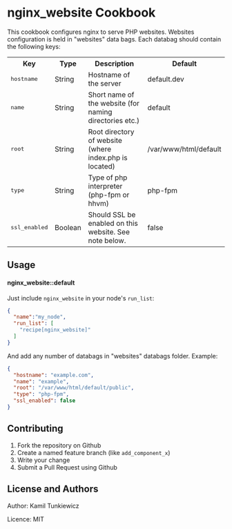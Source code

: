 nginx_website Cookbook
=================
This cookbook configures nginx to serve PHP websites.
Websites configuration is held in "websites" data bags. Each databag should contain the following keys:

<table>
  <tr>
    <th>Key</th>
    <th>Type</th>
    <th>Description</th>
    <th>Default</th>
  </tr>
  <tr>
    <td><tt>hostname</tt></td>
    <td>String</td>
    <td>Hostname of the server</td>
    <td>default.dev</td>
  </tr>
  <tr>
    <td><tt>name</tt></td>
    <td>String</td>
    <td>Short name of the website (for naming directories etc.)</td>
    <td>default</td>
  </tr>
  <tr>
    <td><tt>root</tt></td>
    <td>String</td>
    <td>Root directory of website (where index.php is located)</td>
    <td>/var/www/html/default</td>
  </tr>
  <tr>
    <td><tt>type</tt></td>
    <td>String</td>
    <td>Type of php interpreter (php-fpm or hhvm)</td>
    <td>php-fpm</td>
  </tr>
  <tr>
    <td><tt>ssl_enabled</tt></td>
    <td>Boolean</td>
    <td>Should SSL be enabled on this website. See note below. </td>
    <td>false</td>
  </tr>
</table>

Usage
-----

#### nginx_website::default
Just include `nginx_website` in your node's `run_list`:

```json
{
  "name":"my_node",
  "run_list": [
    "recipe[nginx_website]"
  ]
}
```

And add any number of databags in "websites" databags folder. Example:
```json
{
  "hostname": "example.com",
  "name": "example",
  "root": "/var/www/html/default/public",
  "type": "php-fpm",
  "ssl_enabled": false
}
```

Contributing
------------

1. Fork the repository on Github
2. Create a named feature branch (like `add_component_x`)
3. Write your change
4. Submit a Pull Request using Github

License and Authors
-------------------

Author: Kamil Tunkiewicz

Licence: MIT
